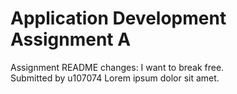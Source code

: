 # Application Development Assignment A
Assignment README changes: I want to break free.    
Submitted by u107074
  Lorem ipsum dolor sit amet.
